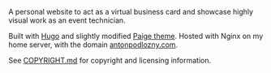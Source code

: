 A personal website to act as a virtual business card and showcase highly visual work as an event technician.

Built with [Hugo](https://gohugo.io/) and slightly modified [Paige theme](https://github.com/willfaught/paige). Hosted with Nginx on my home server, with the domain [antonpodlozny.com](https://antonpodlozny.com/).

See [COPYRIGHT.md](https://github.com/apodl1/antonpodlozny.com/blob/main/COPYRIGHT.md) for copyright and licensing information.
